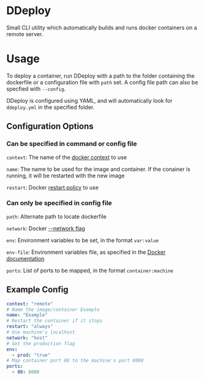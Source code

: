 # DDeploy
Small CLI utility which automatically builds and runs docker containers on a remote server.

# Usage
To deploy a container, run DDeploy with a path to the folder containing the dockerfile or a configuration file with `path` set. A config file path can also be specfied with `--config`.

DDeploy is configured using YAML, and will automatically look for `ddeploy.yml` in the specified folder.

## Configuration Options
### Can be specified in command or config file
`context`: The name of the [docker context](https://docs.docker.com/engine/reference/commandline/context/) to use

`name`: The name to be used for the image and container. If the conainer is running, it will be restarted with the new image

`restart`: Docker [restart policy](https://docs.docker.com/config/containers/start-containers-automatically/) to use

### Can only be specified in config file
`path`: Alternate path to locate dockerfile

`network`: Docker [--network flag](https://docs.docker.com/engine/reference/commandline/run/#connect-a-container-to-a-network---network)

`env`: Environment variables to be set, in the format `var:value`

`env-file`: Environment variables file, as specified in the [Docker documentation](https://docs.docker.com/engine/reference/commandline/run/#set-environment-variables--e---env---env-file)

`ports`: List of ports to be mapped, in the format `container:machine`

## Example Config
```yaml
context: "remote"
# Name the image/container Example
name: "Example"
# Restart the container if it stops
restart: "always"
# Use machine's localhost
network: "host"
# Set the production flag
env:
  - prod: "true"
# Map container port 80 to the machine's port 8080
ports:
  - 80: 8080
```